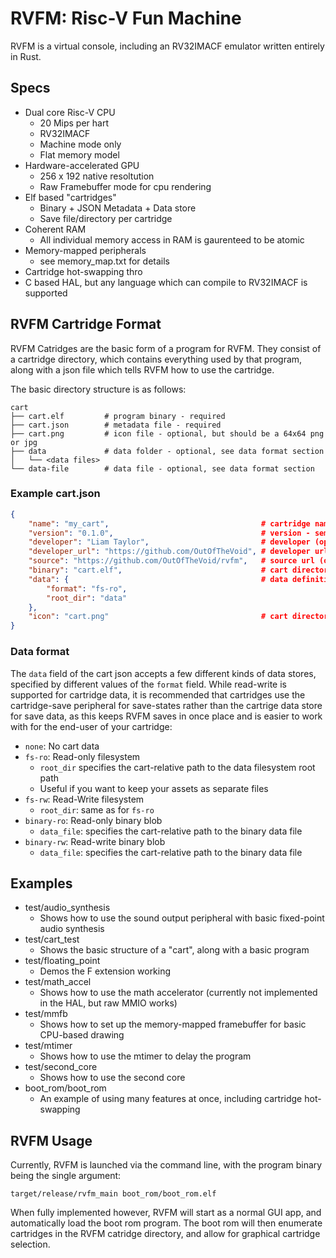 # RVFM: Risc-V Fun Machine

RVFM is a virtual console, including an RV32IMACF emulator written entirely in Rust.

## Specs

- Dual core Risc-V CPU
  - 20 Mips per hart
  - RV32IMACF
  - Machine mode only
  - Flat memory model
- Hardware-accelerated GPU
  - 256 x 192 native resoltution
  - Raw Framebuffer mode for cpu rendering
- Elf based "cartridges"
  - Binary + JSON Metadata + Data store
  - Save file/directory per cartridge
- Coherent RAM
  - All individual memory access in RAM is gaurenteed to be atomic
- Memory-mapped peripherals
  - see memory_map.txt for details
- Cartridge hot-swapping thro
- C based HAL, but any language which can compile to RV32IMACF is supported

## RVFM Cartridge Format

RVFM Catridges are the basic form of a program for RVFM. They consist of a cartridge directory, which contains everything used by that program, along with a json file which tells RVFM how to use the cartridge.

The basic directory structure is as follows:
```
cart
├── cart.elf         # program binary - required
├── cart.json        # metadata file - required
├── cart.png         # icon file - optional, but should be a 64x64 png or jpg
├── data             # data folder - optional, see data format section
│   └── <data files>
└── data-file        # data file - optional, see data format section
```

### Example cart.json

```json
{
    "name": "my_cart",                                  # cartridge name - pick something unique
    "version": "0.1.0",                                 # version - semver style version
    "developer": "Liam Taylor",                         # developer (optional) - developer name
    "developer_url": "https://github.com/OutOfTheVoid", # developer url (optional) - I use my github user page
    "source": "https://github.com/OutOfTheVoid/rvfm",   # source url (optional) - source code for the cart
    "binary": "cart.elf",                               # cart directory relative path to the binary
    "data": {                                           # data definition, see below
        "format": "fs-ro",
        "root_dir": "data"
    },
    "icon": "cart.png"                                  # cart directory relative path to the icon
}
```

### Data format

The `data` field of the cart json accepts a few different kinds of data stores, specified by different values of the `format` field. While read-write is supported for cartridge data, it is recommended that cartridges use the cartridge-save peripheral for save-states rather than the cartrige data store for save data, as this keeps RVFM saves in once place and is easier to work with for the end-user of your cartridge:

- `none`: No cart data
- `fs-ro`: Read-only filesystem
  - `root_dir` specifies the cart-relative path to the data filesystem root path
  - Useful if you want to keep your assets as separate files
- `fs-rw`: Read-Write filesystem
  - `root_dir`: same as for `fs-ro`
- `binary-ro`: Read-only binary blob
  - `data_file`: specifies the cart-relative path to the binary data file
- `binary-rw`: Read-write binary blob
  - `data_file`: specifies the cart-relative path to the binary data file

## Examples

- test/audio_synthesis
  - Shows how to use the sound output peripheral with basic fixed-point audio synthesis
- test/cart_test
  - Shows the basic structure of a "cart", along with a basic program
- test/floating_point
  - Demos the F extension working
- test/math_accel
  - Shows how to use the math accelerator (currently not implemented in the HAL, but raw MMIO works)
- test/mmfb
  - Shows how to set up the memory-mapped framebuffer for basic CPU-based drawing
- test/mtimer
  - Shows how to use the mtimer to delay the program
- test/second_core
  - Shows how to use the second core
- boot_rom/boot_rom
  - An example of using many features at once, including cartridge hot-swapping
  
## RVFM Usage

Currently, RVFM is launched via the command line, with the program binary being the single argument:

`target/release/rvfm_main boot_rom/boot_rom.elf`

When fully implemented however, RVFM will start as a normal GUI app, and automatically load the boot rom program. The boot rom will then enumerate cartridges in the RVFM catridge directory, and allow for graphical cartridge selection.